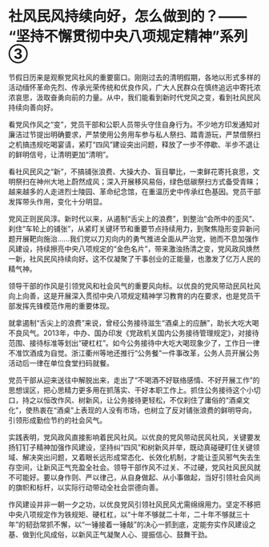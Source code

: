 # 社风民风持续向好，怎么做到的？—— “坚持不懈贯彻中央八项规定精神”系列③

节假日历来是观察党风社风的重要窗口。刚刚过去的清明假期，各地以形式多样的活动缅怀革命先烈、传承光荣传统和优良作风，广大人民群众在慎终追远中寄托浓浓哀思，汲取奋勇向前的力量。从中，我们能看到新时代党风之变，看到社风民风持续向善向好。

看党风作风之“变”，党员干部和公职人员带头守住自身行为。不少地方印发通知对廉洁过节提出明确要求，严禁使用公务用车参与私人祭扫、踏青游玩，严禁借祭扫之机搞违规吃喝宴请，紧盯“四风”建设突出问题，释放了一步不停歇、半步不退让的鲜明信号，让清明更加“清明”。

看社风民风之“新”，不搞铺张浪费、大操大办、盲目攀比，一束鲜花寄托哀思，文明祭扫在神州大地上蔚然成风；深入开展移风易俗，绿色低碳祭扫方式备受青睐；越来越多的人走进烈士陵园、革命纪念馆，在重温历史中传承红色基因。党员干部发挥带头作用，变化十分明显。

党风正则民风淳。新时代以来，从遏制“舌尖上的浪费”，到整治“会所中的歪风”、刹住“车轮上的铺张”，从紧盯关键环节和重要节点持续用力，到聚焦隐形变异新问题开展靶向施治……我们党以刀刃向内的勇气推进全面从严治党，驰而不息加强作风建设，持续擦亮中央八项规定的“金色名片”，带来激浊扬清之变，党风政风焕然一新，社风民风持续向好。这不仅凝聚了干事创业的正能量，也激发了亿万人民的精气神。

领导干部的作风是引领党风和社会风气的重要风向标。以优良的党风带动民风社风向上向善，这是开展深入贯彻中央八项规定精神学习教育的内在要求，也是党员干部发挥先锋模范作用的重要体现。

就拿遏制“舌尖上的浪费”来说，曾经公务接待滋生“酒桌上的应酬”，助长大吃大喝不良风气。2013年，中办、国办印发《党政机关国内公务接待管理规定》，对接待范围、接待标准等划出“硬杠杠”。如今公务接待中大吃大喝现象少了，工作日一律不准饮酒成为自觉。浙江衢州等地还推行“公务餐”一件事改革，公务人员开展公务活动后一律在单位食堂扫码就餐。

党员干部从迎来送往中解脱出来，走出了“不喝酒不好联络感情、不好开展工作”的思想误区，把心思精力更多用在抓落实、干好本职工作上。抓住公务接待这个小切口，持之以恒改作风、树新风，让公务接待更轻松，不仅刹住了庸俗的“酒桌文化”，使热衷在“酒桌”上表现的人没有市场，也树立了反对铺张浪费的鲜明导向，引领形成勤俭节约的社会风气。

实践表明，党风政风直接影响着民风社风。以优良的党风带动民风社风，关键要发扬钉钉子精神加强作风建设，坚持纠“四风”和树新风并举，既动真碰硬盯住关键领域、解决突出问题，又着眼长远形成常态化、长效化机制，才能让歪风邪气失去生存空间，让新风正气充盈全社会。领导干部作风不过关、不过硬，党风社风民风就不可能好。要以身作则、严以律己，从自身做起、从小事做起，当好引领社会风尚的旗帜和标杆，以实际行动带动全社会崇德向善。

作风建设并非一朝一夕之功，以优良党风引领社风民风尤需绵绵用力。坚定不移把中央八项规定作为铁规矩、硬杠杠，以“十年不够就二十年，二十年不够就三十年”的韧劲常抓不懈，以“一锤接着一锤敲”的决心一抓到底，定能夯实作风建设之基、做到化风成俗，以新风正气凝聚人心、提振信心、鼓舞干劲。